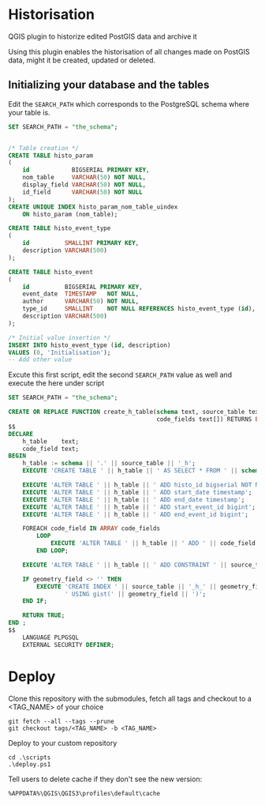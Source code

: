# Historisation

QGIS plugin to historize edited PostGIS data and archive it

Using this plugin enables the historisation of all changes made on PostGIS data,
might it be created, updated or deleted.

## Initializing your database and the tables

Edit the `SEARCH_PATH` which corresponds to the PostgreSQL schema
where your table is.

```sql
SET SEARCH_PATH = "the_schema";


/* Table creation */
CREATE TABLE histo_param
(
    id            BIGSERIAL PRIMARY KEY,
    nom_table     VARCHAR(50) NOT NULL,
    display_field VARCHAR(50) NOT NULL,
    id_field      VARCHAR(50) NOT NULL
);
CREATE UNIQUE INDEX histo_param_nom_table_uindex
    ON histo_param (nom_table);

CREATE TABLE histo_event_type
(
    id          SMALLINT PRIMARY KEY,
    description VARCHAR(500)
);

CREATE TABLE histo_event
(
    id          BIGSERIAL PRIMARY KEY,
    event_date  TIMESTAMP   NOT NULL,
    author      VARCHAR(50) NOT NULL,
    type_id     SMALLINT    NOT NULL REFERENCES histo_event_type (id),
    description VARCHAR(500)
);

/* Initial value insertion */
INSERT INTO histo_event_type (id, description)
VALUES (0, 'Initialisation');
-- Add other value
```

Excute this first script, edit the second `SEARCH_PATH` value as well
and execute the here under script

```sql
SET SEARCH_PATH = "the_schema";

CREATE OR REPLACE FUNCTION create_h_table(schema text, source_table text, geometry_field text,
                                          code_fields text[]) RETURNS BOOLEAN AS
$$
DECLARE
    h_table    text;
    code_field text;
BEGIN
    h_table := schema || '.' || source_table || '_h';
    EXECUTE 'CREATE TABLE ' || h_table || ' AS SELECT * FROM ' || schema || '.' || source_table;

    EXECUTE 'ALTER TABLE ' || h_table || ' ADD histo_id bigserial NOT NULL';
    EXECUTE 'ALTER TABLE ' || h_table || ' ADD start_date timestamp';
    EXECUTE 'ALTER TABLE ' || h_table || ' ADD end_date timestamp';
    EXECUTE 'ALTER TABLE ' || h_table || ' ADD start_event_id bigint';
    EXECUTE 'ALTER TABLE ' || h_table || ' ADD end_event_id bigint';

    FOREACH code_field IN ARRAY code_fields
        LOOP
            EXECUTE 'ALTER TABLE ' || h_table || ' ADD ' || code_field || '_desc varchar(100)';
        END LOOP;

    EXECUTE 'ALTER TABLE ' || h_table || ' ADD CONSTRAINT ' || source_table || '_h_pk PRIMARY KEY(histo_id)';

    IF geometry_field <> '' THEN
        EXECUTE 'CREATE INDEX ' || source_table || '_h_' || geometry_field || ' ON ' || h_table ||
                ' USING gist(' || geometry_field || ')';
    END IF;

    RETURN TRUE;
END ;
$$
    LANGUAGE PLPGSQL
    EXTERNAL SECURITY DEFINER;
```

# Deploy

Clone this repository with the submodules, fetch all tags and checkout to a <TAG_NAME> of your choice

```
git fetch --all --tags --prune
git checkout tags/<TAG_NAME> -b <TAG_NAME>
```

Deploy to your custom repository

```
cd .\scripts
.\deploy.ps1
```

Tell users to delete cache if they don't see the new version:

`%APPDATA%\QGIS\QGIS3\profiles\default\cache`


